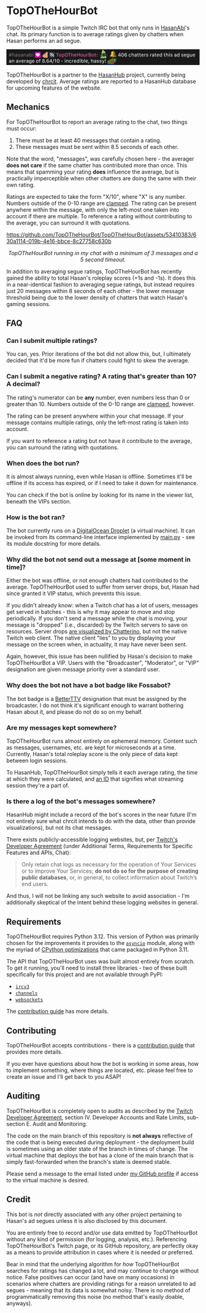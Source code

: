 # TopOTheHourBot

TopOTheHourBot is a simple Twitch IRC bot that only runs in [HasanAbi](https://www.twitch.tv/hasanabi)'s chat. Its primary function is to average ratings given by chatters when Hasan performs an ad segue.

![](./assets/header.png)

TopOTheHourBot is a partner to the [HasanHub](https://www.hasanhub.com/) project, currently being developed by [chrcit](https://github.com/chrcit). Average ratings are reported to a HasanHub database for upcoming features of the website.

## Mechanics

For TopOTheHourBot to report an average rating to the chat, two things must occur:

1. There must be at least 40 messages that contain a rating.
2. These messages must be sent within 8.5 seconds of each other.

Note that the word, "messages", was carefully chosen here - the averager **does not care** if the same chatter has contributed more than once. This means that spamming your rating **does** influence the average, but is practically imperceptible when other chatters are doing the same with their own rating.

Ratings are expected to take the form "X/10", where "X" is any number. Numbers outside of the 0-10 range are [clamped](https://en.wikipedia.org/wiki/Clamping_(graphics)). The rating can be present anywhere within the message, with only the left-most one taken into account if there are multiple. To reference a rating without contributing to the average, you can surround it with quotations.


https://github.com/TopOTheHourBot/TopOTheHourBot/assets/53410383/630a1114-019b-4e16-bbce-8c27758c630b

<p align="center"><i>TopOTheHourBot running in my chat with a minimum of 3 messages and a 5 second timeout.</i></p>

In addition to averaging segue ratings, TopOTheHourBot has recently gained the ability to total Hasan's roleplay scores (+1s and -1s). It does this in a near-identical fashion to averaging segue ratings, but instead requires just 20 messages within 8 seconds of each other - the lower message threshold being due to the lower density of chatters that watch Hasan's gaming sessions.

## FAQ

### Can I submit multiple ratings?

You can, yes. Prior iterations of the bot did not allow this, but, I ultimately decided that it'd be more fun if chatters could fight to skew the average.

### Can I submit a negative rating? A rating that's greater than 10? A decimal?

The rating's numerator can be **any** number, even numbers less than 0 or greater than 10. Numbers outside of the 0-10 range are [clamped](https://en.wikipedia.org/wiki/Clamping_(graphics)), however.

The rating can be present anywhere within your chat message. If your message contains multiple ratings, only the left-most rating is taken into account.

If you want to reference a rating but not have it contribute to the average, you can surround the rating with quotations.

### When does the bot run?

It is almost always running, even while Hasan is offline. Sometimes it'll be offline if its access has expired, or if I need to take it down for maintenance.

You can check if the bot is online by looking for its name in the viewer list, beneath the VIPs section.

### How is the bot ran?

The bot currently runs on a [DigitalOcean Droplet](https://www.digitalocean.com/products/droplets) (a virtual machine). It can be invoked from its command-line interface implemented by [main.py](./main.py) - see its module docstring for more details.

### Why did the bot not send out a message at [some moment in time]?

Either the bot was offline, or not enough chatters had contributed to the average. TopOTheHourBot used to suffer from server drops, but, Hasan had since granted it VIP status, which prevents this issue.

If you didn't already know: when a Twitch chat has a lot of users, messages get served in batches - this is why it may appear to move and stop periodically. If you don't send a message while the chat is moving, your message is "dropped" (i.e., discarded) by the Twitch servers to save on resources. Server drops [are visualized by Chatterino](https://github.com/Chatterino/chatterino2/issues/1213), but not the native Twitch web client. The native client "lies" to you by displaying your message on the screen when, in actuality, it may have never been sent.

Again, however, this issue has been nullified by Hasan's decision to make TopOTheHourBot a VIP. Users with the "Broadcaster", "Moderator", or "VIP" designation are given message priority over a standard user.

### Why does the bot not have a bot badge like Fossabot?

The bot badge is a [BetterTTV](https://betterttv.com/) designation that must be assigned by the broadcaster. I do not think it's significant enough to warrant bothering Hasan about it, and please do not do so on my behalf.

### Are my messages kept somewhere?

TopOTheHourBot runs almost entirely on ephemeral memory. Content such as messages, usernames, etc. are kept for microseconds at a time. Currently, Hasan's total roleplay score is the only piece of data kept between login sessions.

To HasanHub, TopOTheHourBot simply tells it each average rating, the time at which they were calculated, and [an ID](https://en.wikipedia.org/wiki/Universally_unique_identifier) that signifies what streaming session they're a part of.

### Is there a log of the bot's messages somewhere?

HasanHub might include a record of the bot's scores in the near future (I'm not entirely sure what chrcit intends to do with the data, other than provide visualizations), but not its chat messages.

There exists publicly-accessible logging websites, but, per [Twitch's Developer Agreement](https://www.twitch.tv/p/en/legal/developer-agreement/) (under Additional Terms, Requirements for Specific Features and APIs, Chat):

> Only retain chat logs as necessary for the operation of Your Services or to improve Your Services; **do not do so for the purpose of creating public databases**, or, in general, to collect information about Twitch’s end users.

And thus, I will not be linking any such website to avoid association - I'm additionally skeptical of the intent behind these logging websites in general.

## Requirements

TopOTheHourBot requires Python 3.12. This version of Python was primarily chosen for the improvements it provides to the [`asyncio`](https://docs.python.org/3/whatsnew/3.12.html#asyncio) module, along with the myriad of [CPython optimizations](https://docs.python.org/3/whatsnew/3.11.html#faster-cpython) that came packaged in Python 3.11.

The API that TopOTheHourBot uses was built almost entirely from scratch. To get it running, you'll need to install three libraries - two of these built specifically for this project and are not available through PyPI:
- [`ircv3`](https://github.com/TopOTheHourBot/ircv3)
- [`channels`](https://github.com/TopOTheHourBot/channels)
- [`websockets`](https://websockets.readthedocs.io/en/stable/)

The [contribution guide](./CONTRIBUTING.md) has more details.

## Contributing

TopOTheHourBot accepts contributions - there is a [contribution guide](./CONTRIBUTING.md) that provides more details.

If you ever have questions about how the bot is working in some areas, how to implement something, where things are located, etc. please feel free to create an issue and I'll get back to you ASAP!

## Auditing

TopOTheHourBot is completely open to audits as described by the [Twitch Developer Agreement](https://www.twitch.tv/p/en/legal/developer-agreement/), section IV. Developer Accounts and Rate Limits, sub-section E. Audit and Monitoring.

The code on the main branch of this repository is **not always** reflective of the code that is being executed during deployment - the deployment build is sometimes using an older state of the branch in times of change. The virtual machine that deploys the bot has a clone of the main branch that is simply fast-forwarded when the branch's state is deemed stable.

Please send a message to the email listed under [my GitHub profile](https://github.com/braedynl) if access to the virtual machine is desired.

## Credit

This bot is *not* directly associated with any other project pertaining to Hasan's ad segues unless it is also disclosed by this document.

You are entirely free to record and/or use data emitted by TopOTheHourBot without any kind of permission (for logging, analysis, etc.). Referencing TopOTheHourBot's Twitch page, or its GitHub repository, are perfectly okay as a means to provide attribution in cases where it is needed or preferred.

Bear in mind that the underlying algorithm for *how* TopOTheHourBot searches for ratings has changed a lot, and may continue to change without notice. False positives can occur (and have on many occasions) in scenarios where chatters are providing ratings for a reason unrelated to ad segues - meaning that its data is somewhat noisy. There is no method of programmatically removing this noise (no method that's easily doable, anyways).

